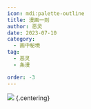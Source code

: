 ```yaml
---
icon: mdi:palette-outline
title: 漫画一则
author: 恶灵
date: 2023-07-10
category:
  - 画中秘境
tag:
  - 恶灵
  - 条漫

order: -3
---
```


![](./res/comic/comic1.webp) {.centering}

<FakeAds />